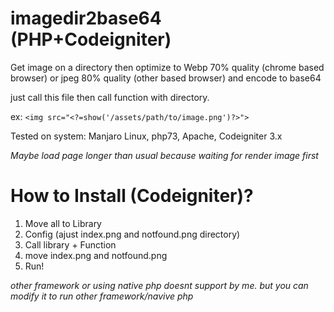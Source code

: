 # imagedir2base64 (PHP+Codeigniter)
Get image on a directory then optimize to Webp 70% quality (chrome based browser) or jpeg 80% quality (other based browser) and encode to base64


just call this file then call function with directory.

ex: 
```<img src="<?=show('/assets/path/to/image.png')?>">```


Tested on system: Manjaro Linux, php73, Apache, Codeigniter 3.x

*Maybe load page longer than usual because waiting for render image first*

# How to Install (Codeigniter)?
1. Move all to Library 
2. Config (ajust index.png and notfound.png directory)
3. Call library + Function
4. move index.png and notfound.png
5. Run!

_other framework or using native php doesnt support by me. but you can modify it to run other framework/navive php_
